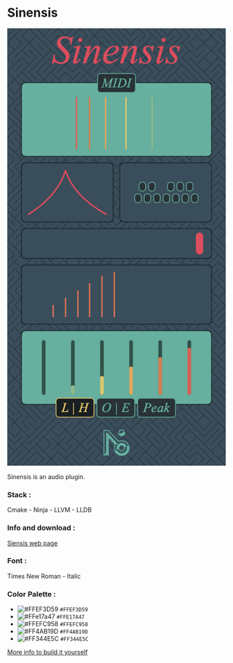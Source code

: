 # Sinensis

![Sinensis](SinensisPic.png)

Sinensis is an audio plugin.

### Stack : 
Cmake - Ninja - LLVM - LLDB

### Info and download :
[Siensis web page](https://lndf.fr/NOI/Sinensis.html)

### Font : 
Times New Roman - Italic

### Color Palette : 
- ![#FFEF3D59](https://placehold.co/15x15/ef3d59/ef3d59.png) `#FFEF3D59`
- ![#FFe17a47](https://placehold.co/15x15/e17a47/e17a47.png) `#FFE17A47`
- ![#FFEFC958](https://placehold.co/15x15/efc958/efc958.png) `#FFEFC958`
- ![#FF4AB19D](https://placehold.co/15x15/4ab19d/4ab19d.png) `#FF4AB19D`
- ![#FF344E5C](https://placehold.co/15x15/344e5c/344e5c.png) `#FF344E5C`


[More info to build it yourself](https://github.com/LeNomDesFleurs/HELLEBORE_JUCE/wiki/Building)
